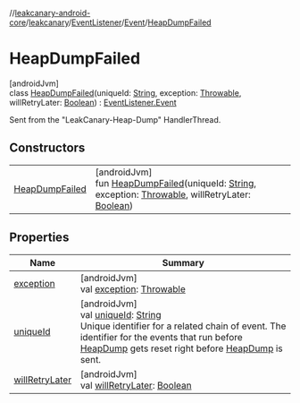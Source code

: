 //[leakcanary-android-core](../../../../../index.md)/[leakcanary](../../../index.md)/[EventListener](../../index.md)/[Event](../index.md)/[HeapDumpFailed](index.md)

# HeapDumpFailed

[androidJvm]\
class [HeapDumpFailed](index.md)(uniqueId: [String](https://kotlinlang.org/api/latest/jvm/stdlib/kotlin/-string/index.html), exception: [Throwable](https://kotlinlang.org/api/latest/jvm/stdlib/kotlin/-throwable/index.html), willRetryLater: [Boolean](https://kotlinlang.org/api/latest/jvm/stdlib/kotlin/-boolean/index.html)) : [EventListener.Event](../index.md)

Sent from the "LeakCanary-Heap-Dump" HandlerThread.

## Constructors

| | |
|---|---|
| [HeapDumpFailed](-heap-dump-failed.md) | [androidJvm]<br>fun [HeapDumpFailed](-heap-dump-failed.md)(uniqueId: [String](https://kotlinlang.org/api/latest/jvm/stdlib/kotlin/-string/index.html), exception: [Throwable](https://kotlinlang.org/api/latest/jvm/stdlib/kotlin/-throwable/index.html), willRetryLater: [Boolean](https://kotlinlang.org/api/latest/jvm/stdlib/kotlin/-boolean/index.html)) |

## Properties

| Name | Summary |
|---|---|
| [exception](exception.md) | [androidJvm]<br>val [exception](exception.md): [Throwable](https://kotlinlang.org/api/latest/jvm/stdlib/kotlin/-throwable/index.html) |
| [uniqueId](../unique-id.md) | [androidJvm]<br>val [uniqueId](../unique-id.md): [String](https://kotlinlang.org/api/latest/jvm/stdlib/kotlin/-string/index.html)<br>Unique identifier for a related chain of event. The identifier for the events that run before [HeapDump](../-heap-dump/index.md) gets reset right before [HeapDump](../-heap-dump/index.md) is sent. |
| [willRetryLater](will-retry-later.md) | [androidJvm]<br>val [willRetryLater](will-retry-later.md): [Boolean](https://kotlinlang.org/api/latest/jvm/stdlib/kotlin/-boolean/index.html) |
